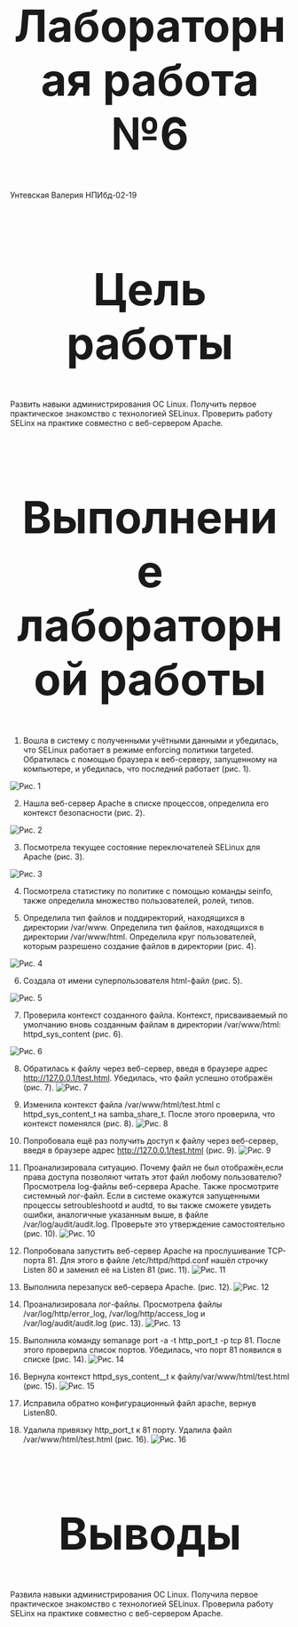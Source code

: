 <style>
h1 {
    font-size: 80px;
    text-align: center;
}
h2 {
    font-size: 60px;
}
{
    text-align: justify;

}
section.fio {
    text-align: right;
}
</style>

# Лабораторная работа №6
<!-- _class: fio -->
Унтевская Валерия
НПИбд-02-19


# Цель работы

Развить навыки администрирования ОС Linux. Получить первое практическое знакомство с технологией SELinux. Проверить работу SELinx на практике совместно с веб-сервером Apache.

# Выполнение лабораторной работы

1. Вошла в систему с полученными учётными данными и убедилась, что SELinux работает в режиме enforcing политики targeted. Обратилась с помощью браузера к веб-серверу, запущенному на компьютере, и убедилась, что последний работает (рис. 1).

![Рис. 1](imag/1.png) 

2. Нашла веб-сервер Apache в списке процессов, определила его контекст безопасности (рис. 2).

![Рис. 2](imag/2.png)

3. Посмотрела текущее состояние переключателей SELinux для Apache (рис. 3).

![Рис. 3](imag/3.png)

4. Посмотрела статистику по политике с помощью команды seinfo, также определила множество пользователей, ролей, типов.

5. Определила тип файлов и поддиректорий, находящихся в директории /var/www. Определила тип файлов, находящихся в директории /var/www/html. Определила круг пользователей, которым разрешено создание файлов в директории (рис. 4).

![Рис. 4](imag/4.png)

6. Создала от имени суперпользователя html-файл (рис. 5).

![Рис. 5](imag/5.png)

7. Проверила контекст созданного файла. Контекст, присваиваемый по умолчанию вновь созданным файлам в директории /var/www/html: httpd_sys_content (рис. 6).

![Рис. 6](imag/6.png)

8. Обратилась к файлу через веб-сервер, введя в браузере адрес http://127.0.0.1/test.html. Убедилась, что файл успешно отображён (рис. 7).
![Рис. 7](imag/7.png)

9. Изменила контекст файла /var/www/html/test.html с httpd_sys_content_t на samba_share_t. После этого проверила, что контекст поменялся (рис. 8).
![Рис. 8](imag/8.png)

10. Попробовала ещё раз получить доступ к файлу через веб-сервер, введя в браузере адрес http://127.0.0.1/test.html (рис. 9).
![Рис. 9](imag/9.png)

11. Проанализировала ситуацию. Почему файл не был отображён,если права доступа позволяют читать этот файл любому пользователю? Просмотрела log-файлы веб-сервера Apache. Также просмотрите системный лог-файл. Если в системе окажутся запущенными процессы setroubleshootd и audtd, то вы также сможете увидеть ошибки, аналогичные указанным выше, в файле /var/log/audit/audit.log. Проверьте это утверждение самостоятельно (рис. 10).
![Рис. 10](imag/10.png)


12. Попробовала запустить веб-сервер Apache на прослушивание ТСР-порта 81. Для этого в файле /etc/httpd/httpd.conf нашёл строчку Listen 80 и заменил её на Listen 81 (рис. 11).
![Рис. 11](imag/11.png)

13. Выполнила перезапуск веб-сервера Apache. (рис. 12).
![Рис. 12](imag/12.png)

14. Проанализировала лог-файлы. Просмотрела файлы /var/log/http/error_log, /var/log/http/access_log и /var/log/audit/audit.log (рис. 13).
![Рис. 13](imag/13.png)


15. Выполнила команду semanage port -a -t http_port_t -р tcp 81. После этого проверила список портов. Убедилась, что порт 81 появился в списке (рис. 14).
![Рис. 14](imag/14.png)

16. Вернула контекст httpd_sys_cоntent__t к файлу/var/www/html/test.html (рис. 15).
![Рис. 15](imag/15.png)

17. Исправила обратно конфигурационный файл apache, вернув Listen80.
18. Удалила привязку http_port_t к 81 порту. Удалила файл /var/www/html/test.html (рис. 16).
![Рис. 16](imag/16.png)


# Выводы

Развила навыки администрирования ОС Linux. Получила первое практическое знакомство с технологией SELinux. Проверила работу SELinx на практике совместно с веб-сервером Apache.
